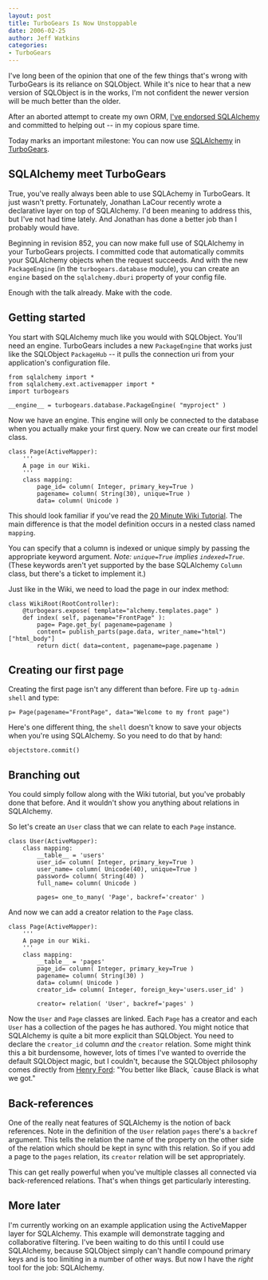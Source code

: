 ```yaml
---
layout: post
title: TurboGears Is Now Unstoppable
date: 2006-02-25
author: Jeff Watkins
categories:
- TurboGears
---
```


I've long been of the opinion that one of the few things that's wrong with TurboGears is its reliance on SQLObject. While it's nice to hear that a new version of SQLObject is in the works, I'm not confident the newer version will be much better than the older.

After an aborted attempt to create my own ORM, [I've endorsed SQLAlchemy](http://nerd.newburyportion.com/2005/12/not-invented-here) and committed to helping out -- in my copious spare time.

Today marks an important milestone: You can now use [SQLAlchemy](http://sqlalchemy.org) in [TurboGears](http://turbogears.org).




## SQLAlchemy meet TurboGears

True, you've really always been able to use SQLAchemy in TurboGears. It just wasn't pretty. Fortunately, Jonathan LaCour recently wrote a declarative layer on top of SQLAlchemy. I'd been meaning to address this, but I've not had time lately. And Jonathan has done a better job than I probably would have.

Beginning in revision 852, you can now make full use of SQLAlchemy in your TurboGears projects. I committed code that automatically commits your SQLAlchemy objects when the request succeeds. And with the new `PackageEngine` (in the `turbogears.database` module), you can create an `engine` based on the `sqlalchemy.dburi` property of your config file.

Enough with the talk already. Make with the code.

## Getting started

You start with SQLAlchemy much like you would with SQLObject. You'll need an engine. TurboGears includes a new `PackageEngine` that works just like the SQLObject `PackageHub` -- it pulls the connection uri from your application's configuration file.

    from sqlalchemy import *
    from sqlalchemy.ext.activemapper import *
    import turbogears

    __engine__ = turbogears.database.PackageEngine( "myproject" )
    
Now we have an engine. This engine will only be connected to the database when you actually make your first query. Now we can create our first model class.

    class Page(ActiveMapper):
        '''
        A page in our Wiki.
        '''
        class mapping:
            page_id= column( Integer, primary_key=True )
            pagename= column( String(30), unique=True )
            data= column( Unicode )
        
This should look familiar if you've read the [20 Minute Wiki Tutorial](http://www.turbogears.org/docs/wiki20/). The main difference is that the model definition occurs in a nested class named `mapping`.

You can specify that a column is indexed or unique simply by passing the appropriate keyword argument. _Note: `unique=True` implies `indexed=True`_. (These keywords aren't yet supported by the base SQLAlchemy `Column` class, but there's a ticket to implement it.)

Just like in the Wiki, we need to load the page in our index method:

    class WikiRoot(RootController):
        @turbogears.expose( template="alchemy.templates.page" )
        def index( self, pagename="FrontPage" ):
            page= Page.get_by( pagename=pagename )
            content= publish_parts(page.data, writer_name="html")["html_body"]
            return dict( data=content, pagename=page.pagename )
            
## Creating our first page

Creating the first page isn't any different than before. Fire up `tg-admin shell` and type:

    p= Page(pagename="FrontPage", data="Welcome to my front page")
    
Here's one different thing, the `shell` doesn't know to save your objects when you're using SQLAlchemy. So you need to do that by hand:

    objectstore.commit()
    
## Branching out

You could simply follow along with the Wiki tutorial, but you've probably done that before. And it wouldn't show you anything about relations in SQLAlchemy.

So let's create an `User` class that we can relate to each `Page` instance.

    class User(ActiveMapper):
        class mapping:
            __table__ = 'users'
            user_id= column( Integer, primary_key=True )
            user_name= column( Unicode(40), unique=True )
            password= column( String(40) )
            full_name= column( Unicode )
            
            pages= one_to_many( 'Page', backref='creator' )
            
And now we can add a creator relation to the `Page` class.

    class Page(ActiveMapper):
        '''
        A page in our Wiki.
        '''
        class mapping:
            __table__ = 'pages'
            page_id= column( Integer, primary_key=True )
            pagename= column( String(30) )
            data= column( Unicode )
            creator_id= column( Integer, foreign_key='users.user_id' )
            
            creator= relation( 'User', backref='pages' )

Now the `User` and `Page` classes are linked. Each `Page` has a creator and each `User` has a collection of the pages he has authored. You might notice that SQLAlchemy is quite a bit more explicit than SQLObject. You need to declare the `creator_id` column _and_ the `creator` relation. Some might think this a bit burdensome, however, lots of times I've wanted to override the default SQLObject magic, but I couldn't, because the SQLObject philosophy comes directly from [Henry Ford][1]: "You better like Black, \`cause Black is what we got."

   [1]: http://en.wikipedia.org/wiki/Henry_Ford


## Back-references

One of the really neat features of SQLAlchemy is the notion of back references. Note in the definition of the `User` relation `pages` there's a `backref` argument. This tells the relation the name of the property on the other side of the relation which should be kept in sync with this relation. So if you add a page to the `pages` relation, its `creator` relation will be set appropriately.

This can get really powerful when you've multiple classes all connected via back-referenced relations. That's when things get particularly interesting.

## More later

I'm currently working on an example application using the ActiveMapper layer for SQLAlchemy. This example will demonstrate tagging and collaborative filtering. I've been waiting to do this until I could use SQLAlchemy, because SQLObject simply can't handle compound primary keys and is too limiting in a number of other ways. But now I have the _right_ tool for the job: SQLAlchemy.
